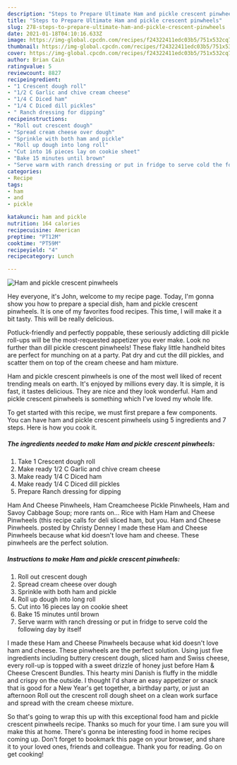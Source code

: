 ```yaml
---
description: "Steps to Prepare Ultimate Ham and pickle crescent pinwheels"
title: "Steps to Prepare Ultimate Ham and pickle crescent pinwheels"
slug: 278-steps-to-prepare-ultimate-ham-and-pickle-crescent-pinwheels
date: 2021-01-18T04:10:16.633Z
image: https://img-global.cpcdn.com/recipes/f24322411edc03b5/751x532cq70/ham-and-pickle-crescent-pinwheels-recipe-main-photo.jpg
thumbnail: https://img-global.cpcdn.com/recipes/f24322411edc03b5/751x532cq70/ham-and-pickle-crescent-pinwheels-recipe-main-photo.jpg
cover: https://img-global.cpcdn.com/recipes/f24322411edc03b5/751x532cq70/ham-and-pickle-crescent-pinwheels-recipe-main-photo.jpg
author: Brian Cain
ratingvalue: 5
reviewcount: 8827
recipeingredient:
- "1 Crescent dough roll"
- "1/2 C Garlic and chive cream cheese"
- "1/4 C Diced ham"
- "1/4 C Diced dill pickles"
- " Ranch dressing for dipping"
recipeinstructions:
- "Roll out crescent dough"
- "Spread cream cheese over dough"
- "Sprinkle with both ham and pickle"
- "Roll up dough into long roll"
- "Cut into 16 pieces lay on cookie sheet"
- "Bake 15 minutes until brown"
- "Serve warm with ranch dressing or put in fridge to serve cold the following day by itself"
categories:
- Recipe
tags:
- ham
- and
- pickle

katakunci: ham and pickle 
nutrition: 164 calories
recipecuisine: American
preptime: "PT12M"
cooktime: "PT59M"
recipeyield: "4"
recipecategory: Lunch

---
```



![Ham and pickle crescent pinwheels](https://img-global.cpcdn.com/recipes/f24322411edc03b5/751x532cq70/ham-and-pickle-crescent-pinwheels-recipe-main-photo.jpg)

Hey everyone, it's John, welcome to my recipe page. Today, I'm gonna show you how to prepare a special dish, ham and pickle crescent pinwheels. It is one of my favorites food recipes. This time, I will make it a bit tasty. This will be really delicious.

Potluck-friendly and perfectly poppable, these seriously addicting dill pickle roll-ups will be the most-requested appetizer you ever make. Look no further than dill pickle crescent pinwheels! These flaky little handheld bites are perfect for munching on at a party. Pat dry and cut the dill pickles, and scatter them on top of the cream cheese and ham mixture.

Ham and pickle crescent pinwheels is one of the most well liked of recent trending meals on earth. It's enjoyed by millions every day. It is simple, it is fast, it tastes delicious. They are nice and they look wonderful. Ham and pickle crescent pinwheels is something which I've loved my whole life.


To get started with this recipe, we must first prepare a few components. You can have ham and pickle crescent pinwheels using 5 ingredients and 7 steps. Here is how you cook it.

<!--inarticleads1-->

##### The ingredients needed to make Ham and pickle crescent pinwheels:

1. Take 1 Crescent dough roll
1. Make ready 1/2 C Garlic and chive cream cheese
1. Make ready 1/4 C Diced ham
1. Make ready 1/4 C Diced dill pickles
1. Prepare  Ranch dressing for dipping


Ham And Cheese Pinwheels, Ham Creamcheese Pickle Pinwheels, Ham and Savoy Cabbage Soup; more rants on… Rice with Ham Ham and Cheese Pinwheels (this recipe calls for deli sliced ham, but you. Ham and Cheese Pinwheels. posted by Christy Denney I made these Ham and Cheese Pinwheels because what kid doesn&#39;t love ham and cheese. These pinwheels are the perfect solution. 

<!--inarticleads2-->

##### Instructions to make Ham and pickle crescent pinwheels:

1. Roll out crescent dough
1. Spread cream cheese over dough
1. Sprinkle with both ham and pickle
1. Roll up dough into long roll
1. Cut into 16 pieces lay on cookie sheet
1. Bake 15 minutes until brown
1. Serve warm with ranch dressing or put in fridge to serve cold the following day by itself


I made these Ham and Cheese Pinwheels because what kid doesn&#39;t love ham and cheese. These pinwheels are the perfect solution. Using just five ingredients including buttery crescent dough, sliced ham and Swiss cheese, every roll-up is topped with a sweet drizzle of honey just before Ham &amp; Cheese Crescent Bundles. This hearty mini Danish is fluffy in the middle and crispy on the outside. I thought I&#39;d share an easy appetizer or snack that is good for a New Year&#39;s get together, a birthday party, or just an afternoon Roll out the crescent roll dough sheet on a clean work surface and spread with the cream cheese mixture. 

So that's going to wrap this up with this exceptional food ham and pickle crescent pinwheels recipe. Thanks so much for your time. I am sure you will make this at home. There's gonna be interesting food in home recipes coming up. Don't forget to bookmark this page on your browser, and share it to your loved ones, friends and colleague. Thank you for reading. Go on get cooking!
